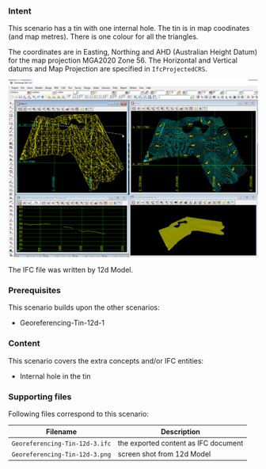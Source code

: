
### Intent

This scenario has a tin with one internal hole.
The tin is in map coodinates (and map metres).
There is one colour for all the triangles. 

The coordinates are in Easting, Northing and AHD (Australian Height Datum) for the map projection MGA2020 Zone 56.
The Horizontal and Vertical datums and Map Projection are specified in `IfcProjectedCRS`.

![georeftin12d3](../Georeferencing-Tin-12d-3/Georeferencing-Tin-12d-3.png  "Alignment where vertical does not match the horizontal") 

The IFC file was written by 12d Model. 

### Prerequisites

This scenario builds upon the other scenarios:

- Georeferencing-Tin-12d-1

### Content

This scenario covers the extra concepts and/or IFC entities:

- Internal hole in the tin


### Supporting files

Following files correspond to this scenario:

| Filename                       | Description                               |
|--------------------------------|-------------------------------------------|
| `Georeferencing-Tin-12d-3.ifc` | the exported content as IFC document      |
| `Georeferencing-Tin-12d-3.png` | screen shot from 12d Model                |

